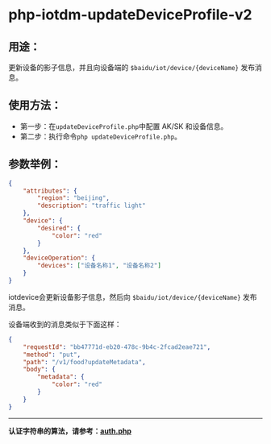# php-iotdm-updateDeviceProfile-v2

## 用途：

更新设备的影子信息，并且向设备端的 `$baidu/iot/device/{deviceName}` 发布消息。

## 使用方法：

* 第一步：在`updateDeviceProfile.php`中配置 AK/SK 和设备信息。
* 第二步：执行命令`php updateDeviceProfile.php`。

## 参数举例：

```json
{
    "attributes": {
        "region": "beijing",
        "description": "traffic light"
    },
    "device": {
        "desired": {
            "color": "red"
        }
    },
    "deviceOperation": {
        "devices": ["设备名称1", "设备名称2"]
    }
}
```

iotdevice会更新设备影子信息，然后向 `$baidu/iot/device/{deviceName}` 发布消息。

设备端收到的消息类似于下面这样：

```json
{
    "requestId": "bb47771d-eb20-478c-9b4c-2fcad2eae721",
    "method": "put",
    "path": "/v1/food?updateMetadata",
    "body": {
        "metadata": {
            "color": "red"
        }
    }
}
```

---

**认证字符串的算法，请参考：[auth.php](../../authorization/auth.php)**